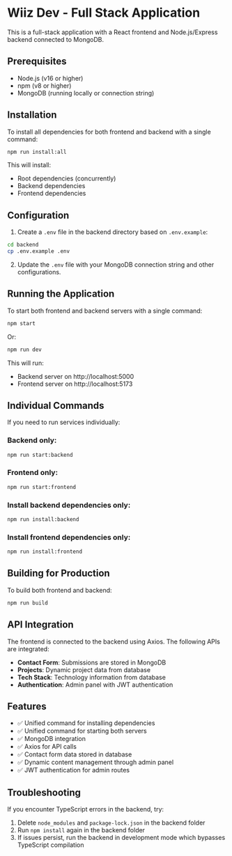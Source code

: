 # Wiiz Dev - Full Stack Application

This is a full-stack application with a React frontend and Node.js/Express backend connected to MongoDB.

## Prerequisites

- Node.js (v16 or higher)
- npm (v8 or higher)
- MongoDB (running locally or connection string)

## Installation

To install all dependencies for both frontend and backend with a single command:

```bash
npm run install:all
```

This will install:
- Root dependencies (concurrently)
- Backend dependencies
- Frontend dependencies

## Configuration

1. Create a `.env` file in the backend directory based on `.env.example`:
```bash
cd backend
cp .env.example .env
```

2. Update the `.env` file with your MongoDB connection string and other configurations.

## Running the Application

To start both frontend and backend servers with a single command:

```bash
npm start
```

Or:

```bash
npm run dev
```

This will run:
- Backend server on http://localhost:5000
- Frontend server on http://localhost:5173

## Individual Commands

If you need to run services individually:

### Backend only:
```bash
npm run start:backend
```

### Frontend only:
```bash
npm run start:frontend
```

### Install backend dependencies only:
```bash
npm run install:backend
```

### Install frontend dependencies only:
```bash
npm run install:frontend
```

## Building for Production

To build both frontend and backend:

```bash
npm run build
```

## API Integration

The frontend is connected to the backend using Axios. The following APIs are integrated:

- **Contact Form**: Submissions are stored in MongoDB
- **Projects**: Dynamic project data from database
- **Tech Stack**: Technology information from database
- **Authentication**: Admin panel with JWT authentication

## Features

- ✅ Unified command for installing dependencies
- ✅ Unified command for starting both servers
- ✅ MongoDB integration
- ✅ Axios for API calls
- ✅ Contact form data stored in database
- ✅ Dynamic content management through admin panel
- ✅ JWT authentication for admin routes

## Troubleshooting

If you encounter TypeScript errors in the backend, try:
1. Delete `node_modules` and `package-lock.json` in the backend folder
2. Run `npm install` again in the backend folder
3. If issues persist, run the backend in development mode which bypasses TypeScript compilation